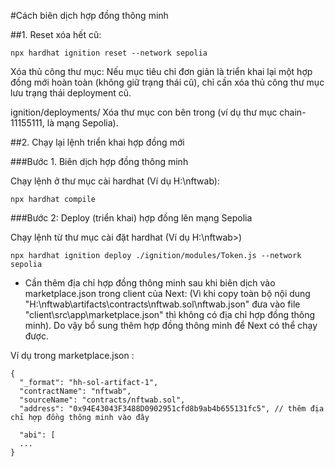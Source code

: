 #Cách biên dịch hợp đồng thông minh

##1. Reset xóa hết cũ:

`npx hardhat ignition reset --network sepolia`

Xóa thủ công thư mục: Nếu mục tiêu chỉ đơn giản là triển khai lại một hợp đồng mới hoàn toàn (không giữ trạng thái cũ), chỉ cần xóa thủ công thư mục lưu trạng thái deployment cũ.

ignition/deployments/
Xóa thư mục con bên trong (ví dụ thư mục chain-11155111, là mạng Sepolia).


##2. Chạy lại lệnh triển khai hợp đồng mới

###Bước 1. Biên dịch hợp đồng thông minh

Chạy lệnh ở thư mục cài hardhat (Ví dụ H:\nftwab):

`npx hardhat compile`

###Bước 2: Deploy (triển khai) hợp đồng lên mạng Sepolia

Chạy lệnh từ thư mục cài đặt hardhat (Ví dụ H:\nftwab>)
 
`npx hardhat ignition deploy ./ignition/modules/Token.js --network sepolia`

* Cần thêm địa chỉ hợp đồng thông minh sau khi biên dịch vào marketplace.json trong client của Next:
(Vì khi copy toàn bộ nội dung "H:\nftwab\artifacts\contracts\nftwab.sol\nftwab.json" đưa vào file "client\src\app\marketplace.json" thì không có địa chỉ hợp đồng thông minh). Do vậy bổ sung thêm hợp đồng thông minh để Next có thể chạy được.

Ví dụ trong marketplace.json :

```
{
  "_format": "hh-sol-artifact-1",
  "contractName": "nftwab",
  "sourceName": "contracts/nftwab.sol",
  "address": "0x94E43043F3488D0902951cfd8b9ab4b655131fc5", // thêm địa chỉ hợp đồng thông minh vào đây
  
  "abi": [
  ...
}
```
